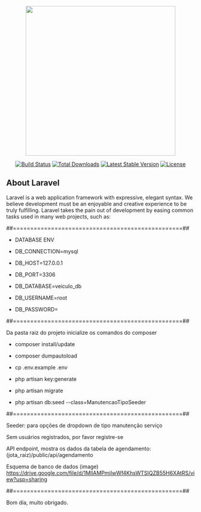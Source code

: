 <p align="center"><a href="https://laravel.com" target="_blank"><img src="https://raw.githubusercontent.com/laravel/art/master/logo-lockup/5%20SVG/2%20CMYK/1%20Full%20Color/laravel-logolockup-cmyk-red.svg" width="400"></a></p>

<p align="center">
<a href="https://travis-ci.org/laravel/framework"><img src="https://travis-ci.org/laravel/framework.svg" alt="Build Status"></a>
<a href="https://packagist.org/packages/laravel/framework"><img src="https://poser.pugx.org/laravel/framework/d/total.svg" alt="Total Downloads"></a>
<a href="https://packagist.org/packages/laravel/framework"><img src="https://poser.pugx.org/laravel/framework/v/stable.svg" alt="Latest Stable Version"></a>
<a href="https://packagist.org/packages/laravel/framework"><img src="https://poser.pugx.org/laravel/framework/license.svg" alt="License"></a>
</p>

## About Laravel

Laravel is a web application framework with expressive, elegant syntax. We believe development must be an enjoyable and creative experience to be truly fulfilling. Laravel takes the pain out of development by easing common tasks used in many web projects, such as:

##=================================================##

- DATABASE ENV

- DB_CONNECTION=mysql

- DB_HOST=127.0.0.1

- DB_PORT=3306

- DB_DATABASE=veiculo_db

- DB_USERNAME=root

- DB_PASSWORD=

##=================================================##

Da pasta raiz do projeto inicialize os comandos do composer

- composer install/update

- composer dumpautoload

- cp .env.example .env

- php artisan key:generate

- php artisan migrate

- php artisan db:seed --class=ManutencaoTipoSeeder


##=================================================##


Seeder: para opções de dropdown de tipo manutenção serviço

Sem usuários registrados, por favor registre-se

API endpoint, mostra os dados da tabela de agendamento:
(jota_raiz)/public/api/agendamento

Esquema de banco de dados (image)
https://drive.google.com/file/d/1MllAMPmiIwWf4KhsWTSIQZB55H6XAtRS/view?usp=sharing



##=================================================##



Bom día, muito obrigado.